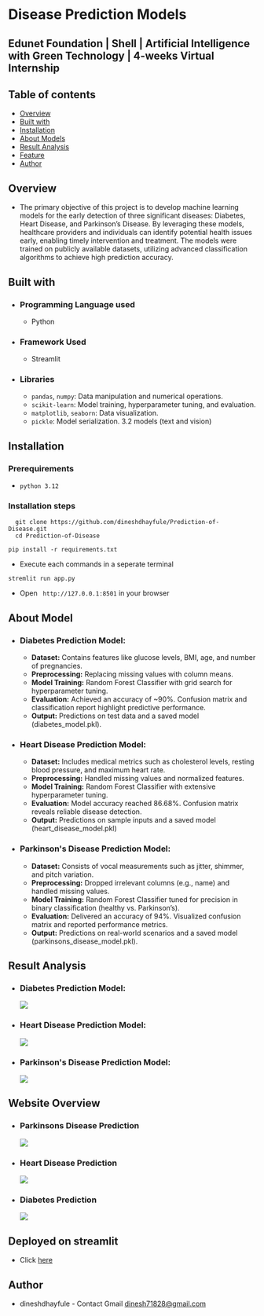 # Disease Prediction Models
## Edunet Foundation | Shell | Artificial Intelligence with Green Technology | 4-weeks Virtual Internship 



## Table of contents

- [Overview](#overview)
- [Built with](#built-with)
- [Installation](#installation)
- [About Models](#about)
- [Result Analysis](#resultanalysis)
- [Feature](#features)
- [Author](#author)


## Overview
- The primary objective of this project is to develop machine learning models for the early detection of
three significant diseases: Diabetes, Heart Disease, and Parkinson’s Disease. By leveraging these models,
healthcare providers and individuals can identify potential health issues early, enabling timely
intervention and treatment. The models were trained on publicly available datasets, utilizing advanced
classification algorithms to achieve high prediction accuracy.

## Built with

- ### Programming Language used
    - Python

- ### Framework Used
    - Streamlit

- ### Libraries
  - `pandas`, `numpy`: Data manipulation and numerical operations.
  - `scikit-learn`: Model training, hyperparameter tuning, and evaluation.
  - `matplotlib`, `seaborn`: Data visualization.
  - `pickle`: Model serialization.
3.2 models (text and vision)


## Installation

### Prerequirements
  - `python 3.12`

### Installation steps

  ```
    git clone https://github.com/dineshdhayfule/Prediction-of-Disease.git
    cd Prediction-of-Disease
  ```
  ```
  pip install -r requirements.txt
  ```

  - Execute each commands in a seperate terminal
  ```
  stremlit run app.py
  ```
  - Open ` http://127.0.0.1:8501` in your browser


## About Model

- ### Diabetes Prediction Model:
    - **Dataset:** Contains features like glucose levels, BMI, age, and number of pregnancies.
    - **Preprocessing:** Replacing missing values with column means.
    - **Model Training:** Random Forest Classifier with grid search for hyperparameter tuning.
    - **Evaluation:** Achieved an accuracy of ~90%. Confusion matrix and classification report highlight
    predictive performance.
    - **Output:** Predictions on test data and a saved model (diabetes_model.pkl).

- ### Heart Disease Prediction Model:
    - **Dataset:** Includes medical metrics such as cholesterol levels, resting blood pressure, and
    maximum heart rate.
    - **Preprocessing:** Handled missing values and normalized features.
    - **Model Training:** Random Forest Classifier with extensive hyperparameter tuning.
    - **Evaluation:** Model accuracy reached 86.68%. Confusion matrix reveals reliable disease
    detection.
    - **Output:** Predictions on sample inputs and a saved model (heart_disease_model.pkl)

- ### Parkinson's Disease Prediction Model:
    - **Dataset:** Consists of vocal measurements such as jitter, shimmer, and pitch variation.
    - **Preprocessing:** Dropped irrelevant columns (e.g., name) and handled missing values.
    - **Model Training:** Random Forest Classifier tuned for precision in binary classification (healthy vs.
    Parkinson’s).
    - **Evaluation:** Delivered an accuracy of 94%. Visualized confusion matrix and reported
    performance metrics.
    - **Output:** Predictions on real-world scenarios and a saved model (parkinsons_disease_model.pkl).


## Result Analysis

- ### Diabetes Prediction Model:
    <img src="./scores/diabetes.png">

- ### Heart Disease Prediction Model:
    <img src="./scores/Heart_disease.png">


- ### Parkinson's Disease Prediction Model:
    <img src="./scores/Parkinsons.png">


## Website Overview
  - ### Parkinsons Disease Prediction
    <img src="./screenshots/web1.png">

  - ### Heart Disease Prediction
    <img src="./screenshots/web2.png">

  - ### Diabetes Prediction
    <img src="./screenshots/web3.png">
    


## Deployed on streamlit

- Click [here]()


## Author

- dineshdhayfule - Contact Gmail [dinesh71828@gmail.com]()

